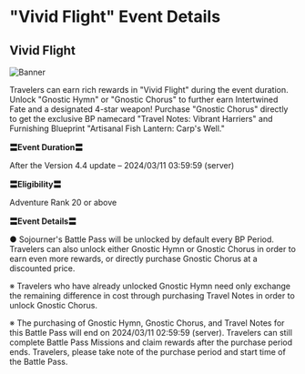 # "Vivid Flight" Event Details
## Vivid Flight
![Banner](https://sdk.hoyoverse.com/upload/ann/2024/01/18/b270e5c85a4017d34ee00fb167d63728_4714601541323551040.png)

Travelers can earn rich rewards in "Vivid Flight" during the event duration. Unlock "Gnostic Hymn" or "Gnostic Chorus" to further earn Intertwined Fate and a designated 4-star weapon! Purchase "Gnostic Chorus" directly to get the exclusive BP namecard "Travel Notes: Vibrant Harriers" and Furnishing Blueprint "Artisanal Fish Lantern: Carp's Well."

**〓Event Duration〓**

After the Version 4.4 update – 2024/03/11 03:59:59 (server)

**〓Eligibility〓**

Adventure Rank 20 or above

**〓Event Details〓**

● Sojourner's Battle Pass will be unlocked by default every BP Period. Travelers can also unlock either Gnostic Hymn or Gnostic Chorus in order to earn even more rewards, or directly purchase Gnostic Chorus at a discounted price.

※ Travelers who have already unlocked Gnostic Hymn need only exchange the remaining difference in cost through purchasing Travel Notes in order to unlock Gnostic Chorus.

※ The purchasing of Gnostic Hymn, Gnostic Chorus, and Travel Notes for this Battle Pass will end on 2024/03/11 02:59:59 (server). Travelers can still complete Battle Pass Missions and claim rewards after the purchase period ends. Travelers, please take note of the purchase period and start time of the Battle Pass.
